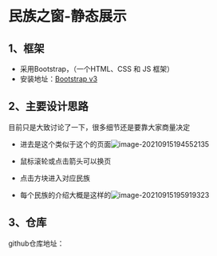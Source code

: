 # 民族之窗-静态展示

## 1、框架

- 采用Bootstrap，（一个HTML、CSS 和 JS 框架）
- 安装地址：[Bootstrap v3 ](https://v3.bootcss.com/)

## 2、主要设计思路

目前只是大致讨论了一下，很多细节还是要靠大家商量决定

- 进去是这个类似于这个的页面![image-20210915194552135](C:\Users\Ethan\AppData\Roaming\Typora\typora-user-images\image-20210915194552135.png)

- 鼠标滚轮或点击箭头可以换页
- 点击方块进入对应民族
- 每个民族的介绍大概是这样的![image-20210915195919323](C:\Users\Ethan\AppData\Roaming\Typora\typora-user-images\image-20210915195919323.png)

## 3、仓库

github仓库地址：